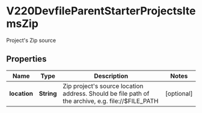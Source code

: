 

# V220DevfileParentStarterProjectsItemsZip

Project's Zip source
## Properties

Name | Type | Description | Notes
------------ | ------------- | ------------- | -------------
**location** | **String** | Zip project&#39;s source location address. Should be file path of the archive, e.g. file://$FILE_PATH |  [optional]



